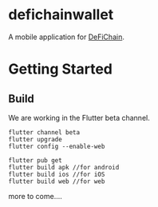 # defichainwallet

A mobile application for [DeFiChain](https://defichain.com/).

# Getting Started

## Build
We are working in the Flutter beta channel. 

``` 
flutter channel beta
flutter upgrade
flutter config --enable-web

flutter pub get
flutter build apk //for android
flutter build ios //for iOS
flutter build web //for web
```


more to come....